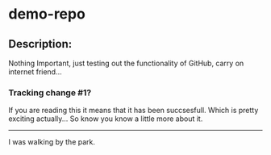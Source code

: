 # demo-repo

## Description:

Nothing Important, just testing out the functionality of GitHub, carry on internet friend...

### Tracking change #1?

If you are reading this it means that it has been succsesfull. Which is pretty exciting actually... So know you know a little more about it.

---

I was walking by the park.
